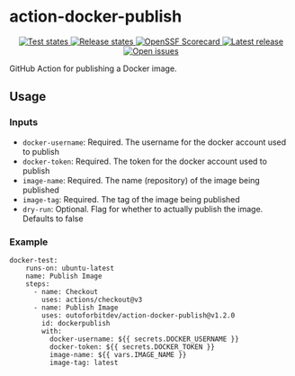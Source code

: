 # action-docker-publish
<p align="center">
  <!-- <a href="https://github.com/outoforbitdev/action-docker-publish/discussions">
    <img alt="Join the community on GitHub Discussions" src="https://img.shields.io/badge/Join%20the%20community-on%20GitHub%20Discussions-blue">
  </a> -->
  <a href="https://github.com/outoforbitdev/action-docker-publish/actions/workflows/test.yml">
    <img alt="Test states" src="https://img.shields.io/github/actions/workflow/status/outoforbitdev/action-docker-publish/test.yml?label=Tests">
  </a>
  <a href="https://github.com/outoforbitdev/action-docker-publish/actions/workflows/release.yml">
    <img alt="Release states" src="https://img.shields.io/github/actions/workflow/status/outoforbitdev/action-docker-publish/release.yml?label=Release">
  </a>
  <a href="https://securityscorecards.dev/viewer/?uri=github.com/outoforbitdev/action-docker-publish">
    <img alt="OpenSSF Scorecard" src="https://api.securityscorecards.dev/projects/github.com/outoforbitdev/action-docker-publish/badge">
  </a>
  <a href="https://github.com/outoforbitdev/action-docker-publish/releases/latest">
    <img alt="Latest release" src="https://img.shields.io/github/v/release/outoforbitdev/action-docker-publish?logo=github">
  </a>
  <a href="https://github.com/outoforbitdev/action-docker-publish/issues">
    <img alt="Open issues" src="https://img.shields.io/github/issues/outoforbitdev/action-docker-publish?logo=github">
  </a>
</p>

GitHub Action for publishing a Docker image.

## Usage

### Inputs

* `docker-username`: Required. The username for the docker account used to publish
* `docker-token`: Required. The token for the docker account used to publish
* `image-name`: Required. The name (repository) of the image being published
* `image-tag`: Required. The tag of the image being published
* `dry-run`: Optional. Flag for whether to actually publish the image. Defaults to false

### Example
```
docker-test:
    runs-on: ubuntu-latest
    name: Publish Image
    steps:
      - name: Checkout
        uses: actions/checkout@v3
      - name: Publish Image
        uses: outoforbitdev/action-docker-publish@v1.2.0
        id: dockerpublish
        with:
          docker-username: ${{ secrets.DOCKER_USERNAME }}
          docker-token: ${{ secrets.DOCKER_TOKEN }}
          image-name: ${{ vars.IMAGE_NAME }}
          image-tag: latest
```
